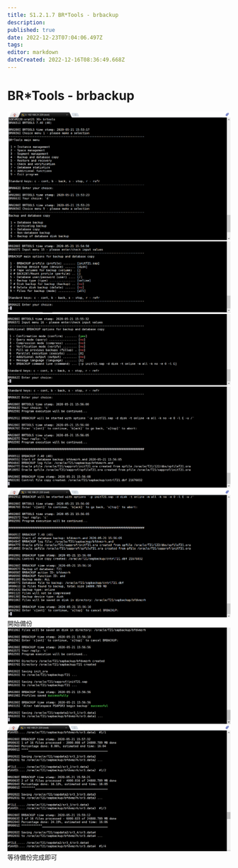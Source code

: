 ```yaml
---
title: S1.2.1.7	BR*Tools - brbackup
description: 
published: true
date: 2022-12-23T07:04:06.497Z
tags: 
editor: markdown
dateCreated: 2022-12-16T08:36:49.668Z
---
```


# BR*Tools - brbackup
![image1.png](/s1217/image1.png)
![image2.png](/s1217/image2.png)
![image3.png](/s1217/image3.png)
![image4.png](/s1217/image4.png)
![image5.png](/s1217/image5.png)
開始備份
![image6.png](/s1217/image6.png)
![image7.png](/s1217/image7.png)
等待備份完成即可
